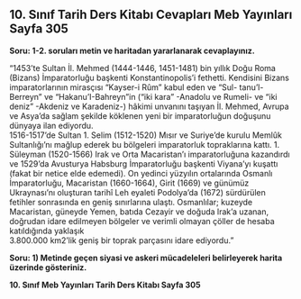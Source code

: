 ## 10. Sınıf Tarih Ders Kitabı Cevapları Meb Yayınları Sayfa 305

**Soru: 1-2. soruları metin ve haritadan yararlanarak cevaplayınız.**

“1453’te Sultan İl. Mehmed (1444-1446, 1451-1481) bin yıllık Doğu Roma (Bizans) İmparatorluğu başkenti Konstantinopolis’i fethetti. Kendisini Bizans imparatorlarının mirasçısı “Kayser-i Rûm” kabul eden ve “Sul- tanu’l-Berreyn” ve “Hakanu’I-Bahreyn”in (“iki kara” -Anadolu ve Rumeli- ve “iki deniz” -Akdeniz ve Karadeniz-) hâkimi unvanını taşıyan İl. Mehmed, Avrupa ve Asya’da sağlam şekilde köklenen yeni bir imparatorluğun doğuşunu dünyaya ilan ediyordu.  
 1516-1517’de Sultan 1. Selim (1512-1520) Mısır ve Suriye’de kurulu Memlûk Sultanlığı’nı mağlup ederek bu bölgeleri imparatorluk topraklarına kattı. 1. Süleyman (1520-1566) Irak ve Orta Macaristan’ı imparatorluğuna kazandırdı ve 1529’da Avusturya Habsburg İmparatorluğu başkenti Viyana’yı kuşattı (fakat bir netice elde edemedi). On yedinci yüzyılın ortalarında Osmanlı İmparatorluğu, Macaristan (1660-1664), Girit (1669) ve günümüz Ukraynası’nı oluşturan tarihî Leh eyaleti Podolya’da (1672) sürdürülen fetihler sonrasında en geniş sınırlarına ulaştı. Osmanlılar; kuzeyde Macaristan, güneyde Yemen, batıda Cezayir ve doğuda lrak’a uzanan, doğrudan idare edilmeyen bölgeler ve verimli olmayan çöller de hesaba katıldığında yaklaşık  
 3.800.000 km2’lik geniş bir toprak parçasını idare ediyordu.”

**Soru: 1) Metinde geçen siyasi ve askeri mücadeleleri belirleyerek harita üzerinde gösteriniz.**

**10. Sınıf Meb Yayınları Tarih Ders Kitabı Sayfa 305**